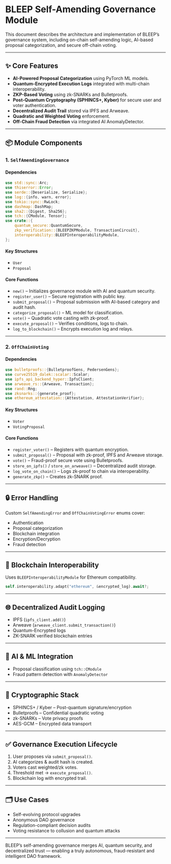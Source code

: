 
# BLEEP Self-Amending Governance Module

This document describes the architecture and implementation of BLEEP’s governance system, including on-chain self-amending logic, AI-based proposal categorization, and secure off-chain voting.

---

## ✨ Core Features

- **AI-Powered Proposal Categorization** using PyTorch ML models.
- **Quantum-Encrypted Execution Logs** integrated with multi-chain interoperability.
- **ZKP-Based Voting** using zk-SNARKs and Bulletproofs.
- **Post-Quantum Cryptography (SPHINCS+, Kyber)** for secure user and voter authentication.
- **Decentralized Audit Trail** stored via IPFS and Arweave.
- **Quadratic and Weighted Voting** enforcement.
- **Off-Chain Fraud Detection** via integrated AI AnomalyDetector.

---

## 📦 Module Components

### 1. `SelfAmendingGovernance`

#### Dependencies

```rust
use std::sync::Arc;
use thiserror::Error;
use serde::{Deserialize, Serialize};
use log::{info, warn, error};
use tokio::sync::RwLock;
use dashmap::DashMap;
use sha2::{Digest, Sha256};
use tch::{CModule, Tensor};
use crate::{
    quantum_secure::QuantumSecure,
    zkp_verification::{BLEEPZKPModule, TransactionCircuit},
    interoperability::BLEEPInteroperabilityModule,
};
```

#### Key Structures

- `User`
- `Proposal`

#### Core Functions

- `new()` – Initializes governance module with AI and quantum security.
- `register_user()` – Secure registration with public key.
- `submit_proposal()` – Proposal submission with AI-based category and audit hash.
- `categorize_proposal()` – ML model for classification.
- `vote()` – Quadratic vote casting with zk-proof.
- `execute_proposal()` – Verifies conditions, logs to chain.
- `log_to_blockchain()` – Encrypts execution log and relays.

---

### 2. `OffChainVoting`

#### Dependencies

```rust
use bulletproofs::{BulletproofGens, PedersenGens};
use curve25519_dalek::scalar::Scalar;
use ipfs_api_backend_hyper::IpfsClient;
use arweave_rs::{Arweave, Transaction};
use rand::Rng;
use zksnarks::{generate_proof};
use ethereum_attestation::{Attestation, AttestationVerifier};
```

#### Key Structures

- `Voter`
- `VotingProposal`

#### Core Functions

- `register_voter()` – Registers with quantum encryption.
- `submit_proposal()` – Proposal with zk-proof, IPFS and Arweave storage.
- `vote()` – Fraud-proof secure vote using Bulletproofs.
- `store_on_ipfs()` / `store_on_arweave()` – Decentralized audit storage.
- `log_vote_on_chain()` – Logs zk-proof to chain via interoperability.
- `generate_zkp()` – Creates zk-SNARK proof.

---

## 🔒 Error Handling

Custom `SelfAmendingError` and `OffChainVotingError` enums cover:

- Authentication
- Proposal categorization
- Blockchain integration
- Encryption/Decryption
- Fraud detection

---

## 🌉 Blockchain Interoperability

Uses `BLEEPInteroperabilityModule` for Ethereum compatibility.

```rust
self.interoperability.adapt("ethereum", &encrypted_log).await?;
```

---

## 🌐 Decentralized Audit Logging

- IPFS (`ipfs_client.add()`)
- Arweave (`arweave_client.submit_transaction()`)
- Quantum-Encrypted logs
- ZK-SNARK verified blockchain entries

---

## 🧠 AI & ML Integration

- Proposal classification using `tch::CModule`
- Fraud pattern detection with `AnomalyDetector`

---

## 🧪 Cryptographic Stack

- SPHINCS+ / Kyber – Post-quantum signature/encryption
- Bulletproofs – Confidential quadratic voting
- zk-SNARKs – Vote privacy proofs
- AES-GCM – Encrypted data transport

---

## ✅ Governance Execution Lifecycle

1. User proposes via `submit_proposal()`.
2. AI categorizes & audit hash is created.
3. Voters cast weighted/zk votes.
4. Threshold met → `execute_proposal()`.
5. Blockchain log with encrypted trail.

---

## 🗂️ Use Cases

- Self-evolving protocol upgrades
- Anonymous DAO governance
- Regulation-compliant decision audits
- Voting resistance to collusion and quantum attacks

---

BLEEP’s self-amending governance merges AI, quantum security, and decentralized trust — enabling a truly autonomous, fraud-resistant and intelligent DAO framework.
